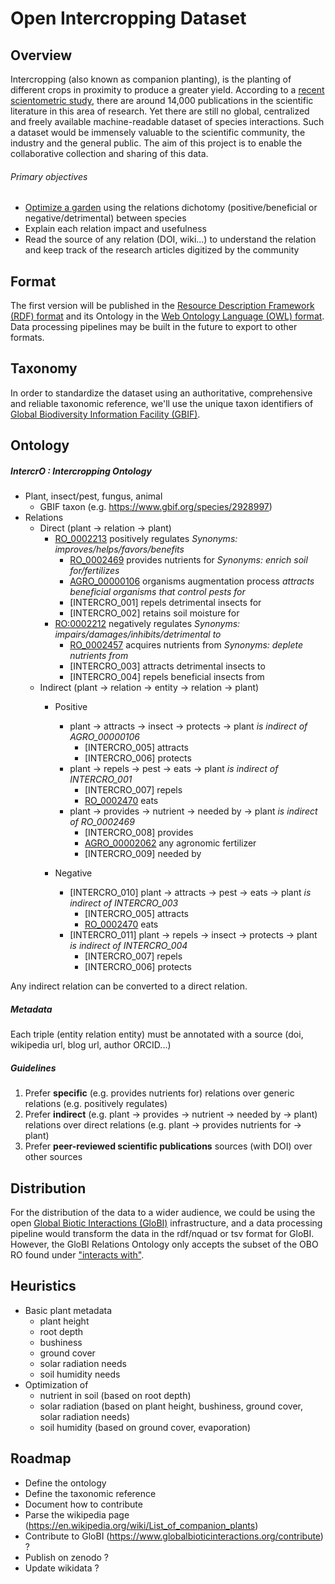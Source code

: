 # Open Intercropping Dataset

## Overview 
Intercropping (also known as companion planting), is the planting of different crops in proximity to produce a greater yield. According to a [recent scientometric study](https://www.mdpi.com/2071-1050/13/5/2430/htm), there are around 14,000 publications in the scientific literature in this area of research. Yet there are still no global, centralized and freely available machine-readable dataset of species interactions. Such a dataset would be immensely valuable to the scientific community, the industry and the general public. 
The aim of this project is to enable the collaborative collection and sharing of this data.


###### Primary objectives

- [Optimize a garden](https://arxiv.org/abs/2101.10827) using the relations dichotomy (positive/beneficial or negative/detrimental) between species
- Explain each relation impact and usefulness
- Read the source of any relation (DOI, wiki...) to understand the relation and keep track of the research articles digitized by the community
 
## Format

The first version will be published in the [Resource Description Framework (RDF) format](https://www.w3.org/TR/rdf11-concepts/) and its Ontology in the [Web Ontology Language (OWL) format](https://www.w3.org/TR/owl2-overview/). Data processing pipelines may be built in the future to export to other formats.


## Taxonomy

In order to standardize the dataset using an authoritative, comprehensive and reliable taxonomic reference, we'll use the unique taxon identifiers of [Global Biodiversity Information Facility (GBIF)](https://www.gbif.org/).

## Ontology


##### IntercrO : Intercropping Ontology

- Plant, insect/pest, fungus, animal
    - GBIF taxon (e.g. https://www.gbif.org/species/2928997)
- Relations
    - Direct (plant -> relation -> plant)
        - [RO_0002213](http://purl.obolibrary.org/obo/RO_0002213) positively regulates
        *Synonyms: improves/helps/favors/benefits*
            - [RO_0002469](http://purl.obolibrary.org/obo/RO_0002469) provides nutrients for
            *Synonyms: enrich soil for/fertilizes*
            - [AGRO_00000106](http://purl.obolibrary.org/obo/AGRO_00000106) organisms augmentation process
            *attracts beneficial organisms that control pests for*
            - [INTERCRO_001] repels detrimental insects for
            - [INTERCRO_002] retains soil moisture for
        - [RO:0002212](http://purl.obolibrary.org/obo/RO_0002212) negatively regulates
        *Synonyms: impairs/damages/inhibits/detrimental to*
            - [RO_0002457](http://purl.obolibrary.org/obo/RO_0002457) acquires nutrients from
            *Synonyms: deplete nutrients from*
            - [INTERCRO_003] attracts detrimental insects to
            - [INTERCRO_004] repels beneficial insects from
    - Indirect (plant -> relation -> entity -> relation -> plant)
        - Positive 
            - plant -> attracts -> insect -> protects -> plant
            *is indirect of AGRO_00000106*
                - [INTERCRO_005] attracts
                - [INTERCRO_006] protects
            - plant -> repels -> pest -> eats -> plant
            *is indirect of INTERCRO_001*
                - [INTERCRO_007] repels
                - [RO_0002470](http://purl.obolibrary.org/obo/RO_0002470) eats
            - plant -> provides -> nutrient -> needed by -> plant
            *is indirect of RO_0002469*
                - [INTERCRO_008] provides
                - [AGRO_00002062](http://purl.obolibrary.org/obo/AGRO_00002062) any agronomic fertilizer
                - [INTERCRO_009] needed by
                
        - Negative
            - [INTERCRO_010] plant -> attracts -> pest -> eats -> plant
            *is indirect of INTERCRO_003*
                - [INTERCRO_005] attracts
                - [RO_0002470](http://purl.obolibrary.org/obo/RO_0002470) eats
            - [INTERCRO_011] plant -> repels -> insect -> protects -> plant
            *is indirect of INTERCRO_004*
                - [INTERCRO_007] repels
                - [INTERCRO_006] protects

Any indirect relation can be converted to a direct relation.

##### Metadata

Each triple (entity relation entity) must be annotated with a source (doi, wikipedia url, blog url, author ORCID...)


##### Guidelines

1. Prefer **specific** (e.g. provides nutrients for) relations over generic relations (e.g. positively regulates)
1. Prefer **indirect** (e.g. plant -> provides -> nutrient -> needed by -> plant) relations over direct relations (e.g. plant -> provides nutrients for -> plant)
1. Prefer **peer-reviewed scientific publications** sources (with DOI) over other sources

## Distribution

For the distribution of the data to a wider audience, we could be using the open [Global Biotic Interactions (GloBI)](https://www.globalbioticinteractions.org/) infrastructure, and a data processing pipeline would transform the data in the rdf/nquad or tsv format for GloBI. 
However, the GloBI Relations Ontology only accepts the subset of the OBO RO found under ["interacts with"](http://purl.obolibrary.org/obo/RO_0002434).

## Heuristics

- Basic plant metadata
    - plant height
    - root depth
    - bushiness
    - ground cover
    - solar radiation needs
    - soil humidity needs
- Optimization of
    - nutrient in soil (based on root depth)
    - solar radiation (based on plant height, bushiness, ground cover, solar radiation needs)
    - soil humidity (based on ground cover, evaporation)


## Roadmap
- Define the ontology
- Define the taxonomic reference
- Document how to contribute
- Parse the wikipedia page (https://en.wikipedia.org/wiki/List_of_companion_plants)
- Contribute to GloBI (https://www.globalbioticinteractions.org/contribute) ?
- Publish on zenodo ?
- Update wikidata ?



